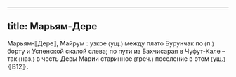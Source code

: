 
---
title: Марьям-Дере
---
Марьям-⟦Дере⟧, Майрум
: узкое ⦅ущ.⦆ между плато Бурунчак по ⦅п.⦆ борту и Успенской скалой слева; по пути из Бахчисарая в Чуфут-Кале – так ⦅наз.⦆ в честь Девы Марии старинное ⦅греч.⦆ поселение в этом ⦅ущ.⦆ ⦃В12⦄.
